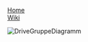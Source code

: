 [Home](home)  
[Wiki](WikiSolidus)  

![DriveGruppeDiagramm](https://gitlab.com/solidus/hefei/uploads/28576f5bf08c0b32b6cd256ee6cb35fd/DriveGruppeDiagramm.PNG)

